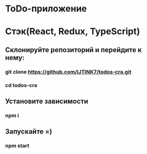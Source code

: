 # ToDo-приложение
# Стэк(React, Redux, TypeScript)

## Склонируйте репозиторий и перейдите к нему:
### git clone https://github.com/IJTINK7/todos-cra.git
### cd todos-cra

## Установите зависимости
### npm i

## Запускайте =)
### npm start


